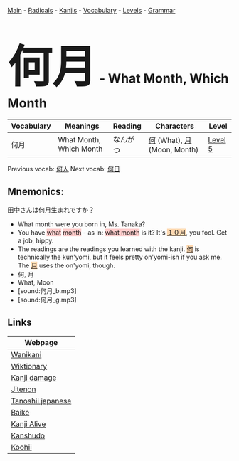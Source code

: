 <style> bigfont {font-size: 100px}</style>
[Main](../README.md) -
[Radicals](../radicals.md) -
[Kanjis](../kanjis.md) -
[Vocabulary](../vocabulary.md) -
[Levels](../levels.md) -
[Grammar](../grammar.md)
# <bigfont> 何月</bigfont> - What Month, Which Month 

| Vocabulary | Meanings | Reading | Characters | Level |
| --- | --- | --- | --- | --- |
| 何月 | What Month, Which Month | なんがつ |  [何](../kanjis/何.md) (What), [月](../kanjis/月.md) (Moon, Month) | [Level 5](../levels/wk_level5.md) |

Previous vocab: [何人](何人.md) Next vocab: [何日](何日.md) 

## Mnemonics:
田中さんは何月生まれですか？
* What month were you born in, Ms. Tanaka?
* You have <span style="background-color:#ffcccb"> what</span> <span style="background-color:#ffcccb"> month</span> - as in: <span style="background-color:#ffcccb"> what month</span> is it? It's <span style="background-color:#fed8b1"> [１０月](https://jisho.org/search/１０月)</span>, you fool. Get a job, hippy.
* The readings are the readings you learned with the kanji. <span style="background-color:#fed8b1"> [何](https://jisho.org/search/何)</span> is technically the kun'yomi, but it feels pretty on'yomi-ish if you ask me. The <span style="background-color:#fed8b1"> [月](https://jisho.org/search/月)</span> uses the on'yomi, though.
* 何, 月
* What, Moon
* [sound:何月_b.mp3]
* [sound:何月_g.mp3]


## Links 

| Webpage |
| --- |
| [Wanikani          ](https://www.wanikani.com/kanji/何月) |
| [Wiktionary        ](https://en.wiktionary.org/wiki/何月) |
| [Kanji damage      ](http://www.kanjidamage.com/kanji/search?utf8=✓&q=何月) |
| [Jitenon           ](https://jitenon.com/kanji/何月) |
| [Tanoshii japanese ](https://www.tanoshiijapanese.com/dictionary/kanji.cfm?k=何月) |
| [Baike             ](https://baike.baidu.com/item/何月) |
| [Kanji Alive       ](https://app.kanjialive.com/何月) |
| [Kanshudo          ](https://www.kanshudo.com/searchmn?q=何月) |
| [Koohii            ](https://kanji.koohii.com/study/kanji/何月) |
